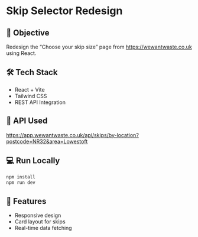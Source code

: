# Skip Selector Redesign

## 🎯 Objective
Redesign the “Choose your skip size” page from https://wewantwaste.co.uk using React.

## 🛠 Tech Stack
- React + Vite
- Tailwind CSS
- REST API Integration

## 📡 API Used
https://app.wewantwaste.co.uk/api/skips/by-location?postcode=NR32&area=Lowestoft

## 💻 Run Locally

```bash
npm install
npm run dev
```

## 📱 Features
- Responsive design
- Card layout for skips
- Real-time data fetching
